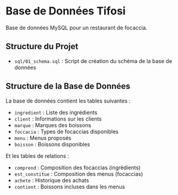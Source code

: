 # Base de Données Tifosi

Base de données MySQL pour un restaurant de focaccia.

## Structure du Projet

- `sql/01_schema.sql` : Script de création du schéma de la base de données

## Structure de la Base de Données

La base de données contient les tables suivantes :
- `ingredient` : Liste des ingrédients
- `client` : Informations sur les clients
- `marque` : Marques des boissons
- `foccacia` : Types de focaccias disponibles
- `menu` : Menus proposés
- `boisson` : Boissons disponibles

Et les tables de relations :
- `comprend` : Composition des focaccias (ingrédients)
- `est_constitue` : Composition des menus (focaccias)
- `achete` : Historique des achats
- `contient` : Boissons incluses dans les menus
